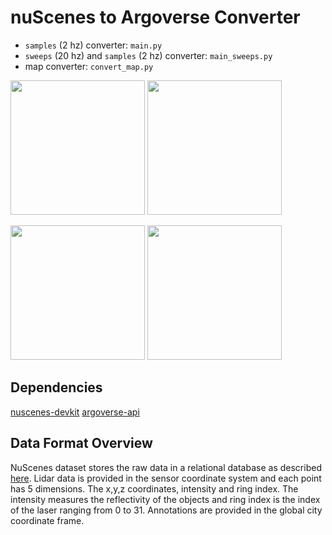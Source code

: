 # nuScenes to Argoverse Converter
- `samples` (2 hz) converter: `main.py`
- `sweeps` (20 hz) and `samples` (2 hz) converter: `main_sweeps.py`
- map converter: `convert_map.py`

<p align="left">
  <img src="https://user-images.githubusercontent.com/15787503/96957491-c79e7f00-14c8-11eb-8eaf-32c2b01f4124.gif" height="215">
  <img src="https://user-images.githubusercontent.com/15787503/96957715-63c88600-14c9-11eb-9476-8469c4b2fe17.gif" height="215">
</p>
<p align="left">
  <img src="https://user-images.githubusercontent.com/15787503/96957958-11d43000-14ca-11eb-9b25-e58798d5f318.gif" height="215">
  <img src="https://user-images.githubusercontent.com/15787503/96958977-f585c280-14cc-11eb-8f38-1853e30bd1de.gif" height="215">
</p>

## Dependencies

[nuscenes-devkit](https://github.com/nutonomy/nuscenes-devkit/blob/bccad8f0ee19afd963f41ae36133ae05516a7ed3/docs/installation.md)
[argoverse-api](https://github.com/argoai/argoverse-api#installation)

## Data Format Overview

NuScenes dataset stores the raw data in a relational database as described [here](https://github.com/nutonomy/nuscenes-devkit/blob/bccad8f0ee19afd963f41ae36133ae05516a7ed3/docs/schema_nuscenes.md).
Lidar data is provided in the sensor coordinate system and each point has 5 dimensions. The x,y,z coordinates, intensity and ring index. The intensity measures the reflectivity of the objects and ring index is the index of the laser ranging from 0 to 31.
Annotations are provided in the global city coordinate frame.
